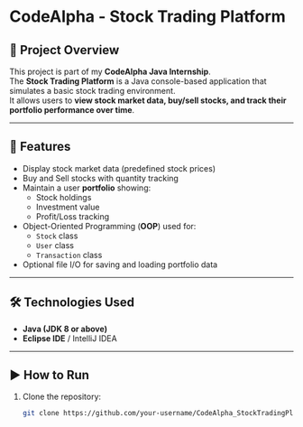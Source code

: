 # CodeAlpha - Stock Trading Platform

## 📌 Project Overview
This project is part of my **CodeAlpha Java Internship**.  
The **Stock Trading Platform** is a Java console-based application that simulates a basic stock trading environment.  
It allows users to **view stock market data, buy/sell stocks, and track their portfolio performance over time**.

---

## 🚀 Features
- Display stock market data (predefined stock prices)  
- Buy and Sell stocks with quantity tracking  
- Maintain a user **portfolio** showing:
  - Stock holdings
  - Investment value
  - Profit/Loss tracking  
- Object-Oriented Programming (**OOP**) used for:
  - `Stock` class
  - `User` class
  - `Transaction` class  
- Optional file I/O for saving and loading portfolio data  

---

## 🛠️ Technologies Used
- **Java (JDK 8 or above)**
- **Eclipse IDE** / IntelliJ IDEA  

---

## ▶️ How to Run
1. Clone the repository:
   ```bash
   git clone https://github.com/your-username/CodeAlpha_StockTradingPlatform.git
